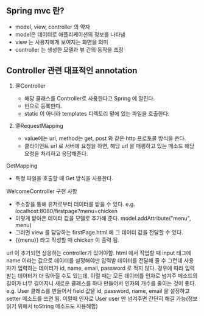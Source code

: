 Spring mvc 란?
--
 - model, view, controller 의 약자
 - model은 데이터로 애플리케이션의 정보를 나타냄
 - view 는 사용자에게 보여지는 화면을 의미
 - controller 는 생성한 모델과 뷰 간의 동작을 조정
 
 
 Controller 관련 대표적인 annotation 
 -
 
 1. @Controller
    - 해당 클래스를 Controller로 사용한다고 Spring 에 알린다.
    - 빈으로 등록한다.
    - static 이 아니라 templates 디렉토리 밑에 있는 파일을 호출한다.
       
 2. @RequestMapping
    - value에는 url, method는 get, post 와 같은 http 프로토콜 방식을 쓴다.
    - 클라이언트 url 로 서버에 요청을 하면, 해당 url 을 매핑하고 있는 메소드 해당 요청을 처리하고 응답해준다.
    
   
  GetMapping
  - 특정 파일을 호출할 때 Get 방식을 사용한다.
  
 WelcomeController 구현 사항 
 - 주소창을 통해 유저로부터 데이터를 받을 수 있다.
   e.g. localhost:8080/firstpage?menu=chicken
 - 이렇게 받아온 데이터 값을 모델로 추가해 준다. model.addAttribute("menu", menu)
 - 그러면 view 를 담당하는 firstPage.html 에 그 데이터 값을 전달할 수 있다.
 - {{menu}} 라고 작성할 때 chicken 이 출력 됨.
 
 
 url 이 추가되면 상응하는 controller가 있어야함.
 html 에서 작업할 때 input 태그에 name 이라는 값으로 데이터를 설정해야만 입력받 데이터를 전달해 줄 수 
 그런데 사용자가 입력하는 데이터가 id, name, email, password 로 적지 않다.
 경우에 따라 입력받는 데이터가 더 많아질 수도 있는데,
 이럴 때는 모든 데이터를 인자로 넘겨주 메소드의 길이가 너무 길어지니 새로운 클래스를 하나 만들어서 인자의 개수를 줄이는 것이 좋다.
 e.g. User 클래스를 만들어서 field 값을 id, password, name, email 을 설정하고 setter 메소드를 쓰면 됨.
 이럴때 인자로 User user 만 넘겨주면 간단히 해결 가능(정보 읽기 위해서 toString 메소드도 사용해함)